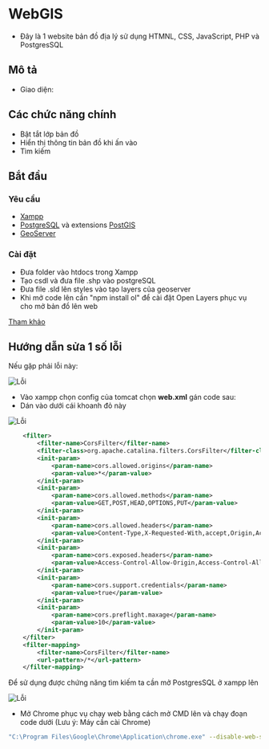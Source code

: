 # WebGIS

-   Đây là 1 website bản đồ địa lý sử dụng HTMNL, CSS, JavaScript, PHP và PostgresSQL

## Mô tả

-   Giao diện:

## Các chức năng chính

-   Bật tắt lớp bản đồ
-   Hiển thị thông tin bản đồ khi ấn vào
-   Tìm kiếm

## Bắt đầu

### Yêu cầu

-   [Xampp](https://www.apachefriends.org/download.html)
-   [PostgreSQL](https://www.postgresql.org/download/) và extensions [PostGIS](https://postgis.net/install/)
-   [GeoServer](https://geoserver.org/download/)

### Cài đặt

-   Đưa folder vào htdocs trong Xampp
-   Tạo csdl và đưa file .shp vào postgreSQL
-   Đưa file .sld lên styles vào tạo layers của geoserver
-   Khi mở code lên cần "npm install ol" để cài đặt Open Layers phục vụ cho mở bản đồ lên web

[Tham khảo](https://cuongdx313.wordpress.com/2016/04/07/webgis-voi-geoserver-postgis-openlayer-bai-1-tao-database-voi-postgresql-va-postgis/)

## Hướng dẫn sửa 1 số lỗi

Nếu gặp phải lỗi này:

![Lỗi](/src/img/Error1.png 'Lỗi')

-   Vào xampp chọn config của tomcat chọn **web.xml** gán code sau:
-   Dán vào dưới cái khoanh đỏ này

![Lỗi](/src/img/Screenshot_2.png 'Lỗi')

```xml
    <filter>
        <filter-name>CorsFilter</filter-name>
        <filter-class>org.apache.catalina.filters.CorsFilter</filter-class>
        <init-param>
            <param-name>cors.allowed.origins</param-name>
            <param-value>*</param-value>
        </init-param>
        <init-param>
            <param-name>cors.allowed.methods</param-name>
            <param-value>GET,POST,HEAD,OPTIONS,PUT</param-value>
        </init-param>
        <init-param>
            <param-name>cors.allowed.headers</param-name>
            <param-value>Content-Type,X-Requested-With,accept,Origin,Access-Control-Request-Method,Access-Control-Request-Headers</param-value>
        </init-param>
        <init-param>
            <param-name>cors.exposed.headers</param-name>
            <param-value>Access-Control-Allow-Origin,Access-Control-Allow-Credentials</param-value>
        </init-param>
        <init-param>
            <param-name>cors.support.credentials</param-name>
            <param-value>true</param-value>
        </init-param>
        <init-param>
            <param-name>cors.preflight.maxage</param-name>
            <param-value>10</param-value>
        </init-param>
    </filter>
    <filter-mapping>
        <filter-name>CorsFilter</filter-name>
        <url-pattern>/*</url-pattern>
    </filter-mapping>
```

Để sử dụng được chứng năng tìm kiếm ta cần mở PostgresSQL ở xampp lên

![Lỗi](/src/img/315529214_5664478363600339_8477730918911989211_n.png 'Lỗi')

-   Mở Chrome phục vụ chạy web bằng cách mở CMD lên và chạy đoạn code dưới (Lưu ý: Máy cần cài Chrome)

```sh
"C:\Program Files\Google\Chrome\Application\chrome.exe" --disable-web-security --disable-gpu --user-data-dir=C:\temp

```
